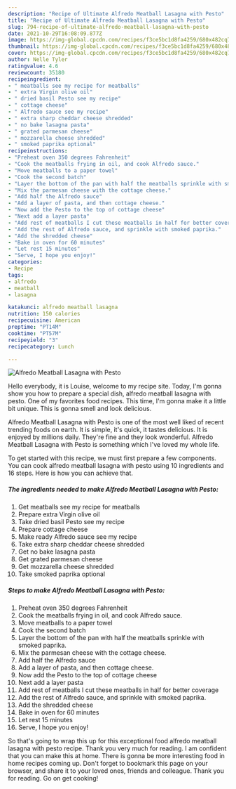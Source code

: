 ```yaml
---
description: "Recipe of Ultimate Alfredo Meatball Lasagna with Pesto"
title: "Recipe of Ultimate Alfredo Meatball Lasagna with Pesto"
slug: 794-recipe-of-ultimate-alfredo-meatball-lasagna-with-pesto
date: 2021-10-29T16:08:09.877Z
image: https://img-global.cpcdn.com/recipes/f3ce5bc1d8fa4259/680x482cq70/alfredo-meatball-lasagna-with-pesto-recipe-main-photo.jpg
thumbnail: https://img-global.cpcdn.com/recipes/f3ce5bc1d8fa4259/680x482cq70/alfredo-meatball-lasagna-with-pesto-recipe-main-photo.jpg
cover: https://img-global.cpcdn.com/recipes/f3ce5bc1d8fa4259/680x482cq70/alfredo-meatball-lasagna-with-pesto-recipe-main-photo.jpg
author: Nelle Tyler
ratingvalue: 4.6
reviewcount: 35180
recipeingredient:
- " meatballs see my recipe for meatballs"
- " extra Virgin olive oil"
- " dried basil Pesto see my recipe"
- " cottage cheese"
- " Alfredo sauce see my recipe"
- " extra sharp cheddar cheese shredded"
- " no bake lasagna pasta"
- " grated parmesan cheese"
- " mozzarella cheese shredded"
- " smoked paprika optional"
recipeinstructions:
- "Preheat oven 350 degrees Fahrenheit"
- "Cook the meatballs frying in oil, and cook Alfredo sauce."
- "Move meatballs to a paper towel"
- "Cook the second batch"
- "Layer the bottom of the pan with half the meatballs sprinkle with smoked paprika."
- "Mix the parmesan cheese with the cottage cheese."
- "Add half the Alfredo sauce"
- "Add a layer of pasta, and then cottage cheese."
- "Now add the Pesto to the top of cottage cheese"
- "Next add a layer pasta"
- "Add rest of meatballs I cut these meatballs in half for better coverage"
- "Add the rest of Alfredo sauce, and sprinkle with smoked paprika."
- "Add the shredded cheese"
- "Bake in oven for 60 minutes"
- "Let rest 15 minutes"
- "Serve, I hope you enjoy!"
categories:
- Recipe
tags:
- alfredo
- meatball
- lasagna

katakunci: alfredo meatball lasagna 
nutrition: 150 calories
recipecuisine: American
preptime: "PT14M"
cooktime: "PT57M"
recipeyield: "3"
recipecategory: Lunch

---
```



![Alfredo Meatball Lasagna with Pesto](https://img-global.cpcdn.com/recipes/f3ce5bc1d8fa4259/680x482cq70/alfredo-meatball-lasagna-with-pesto-recipe-main-photo.jpg)

Hello everybody, it is Louise, welcome to my recipe site. Today, I'm gonna show you how to prepare a special dish, alfredo meatball lasagna with pesto. One of my favorites food recipes. This time, I'm gonna make it a little bit unique. This is gonna smell and look delicious.



Alfredo Meatball Lasagna with Pesto is one of the most well liked of recent trending foods on earth. It is simple, it's quick, it tastes delicious. It is enjoyed by millions daily. They're fine and they look wonderful. Alfredo Meatball Lasagna with Pesto is something which I've loved my whole life.


To get started with this recipe, we must first prepare a few components. You can cook alfredo meatball lasagna with pesto using 10 ingredients and 16 steps. Here is how you can achieve that.

<!--inarticleads1-->

##### The ingredients needed to make Alfredo Meatball Lasagna with Pesto:

1. Get  meatballs see my recipe for meatballs
1. Prepare  extra Virgin olive oil
1. Take  dried basil Pesto see my recipe
1. Prepare  cottage cheese
1. Make ready  Alfredo sauce see my recipe
1. Take  extra sharp cheddar cheese shredded
1. Get  no bake lasagna pasta
1. Get  grated parmesan cheese
1. Get  mozzarella cheese shredded
1. Take  smoked paprika optional




<!--inarticleads2-->

##### Steps to make Alfredo Meatball Lasagna with Pesto:

1. Preheat oven 350 degrees Fahrenheit
1. Cook the meatballs frying in oil, and cook Alfredo sauce.
1. Move meatballs to a paper towel
1. Cook the second batch
1. Layer the bottom of the pan with half the meatballs sprinkle with smoked paprika.
1. Mix the parmesan cheese with the cottage cheese.
1. Add half the Alfredo sauce
1. Add a layer of pasta, and then cottage cheese.
1. Now add the Pesto to the top of cottage cheese
1. Next add a layer pasta
1. Add rest of meatballs I cut these meatballs in half for better coverage
1. Add the rest of Alfredo sauce, and sprinkle with smoked paprika.
1. Add the shredded cheese
1. Bake in oven for 60 minutes
1. Let rest 15 minutes
1. Serve, I hope you enjoy!




So that's going to wrap this up for this exceptional food alfredo meatball lasagna with pesto recipe. Thank you very much for reading. I am confident that you can make this at home. There is gonna be more interesting food in home recipes coming up. Don't forget to bookmark this page on your browser, and share it to your loved ones, friends and colleague. Thank you for reading. Go on get cooking!
